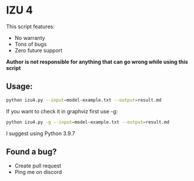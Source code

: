 # IZU 4

This script features:
  - No warranty
  - Tons of bugs
  - Zero future support

**Author is not responsible for anything that can go wrong while using this script**
  
## Usage:
```bash
python izu4.py --input=model-example.txt --output=result.md
```
If you want to check it in graphviz first use -g:
```bash
python izu4.py -g --input=model-example.txt --output=result.md
```

I suggest using Python 3.9.7

## Found a bug?
  - Create pull request
  - Ping me on discord
